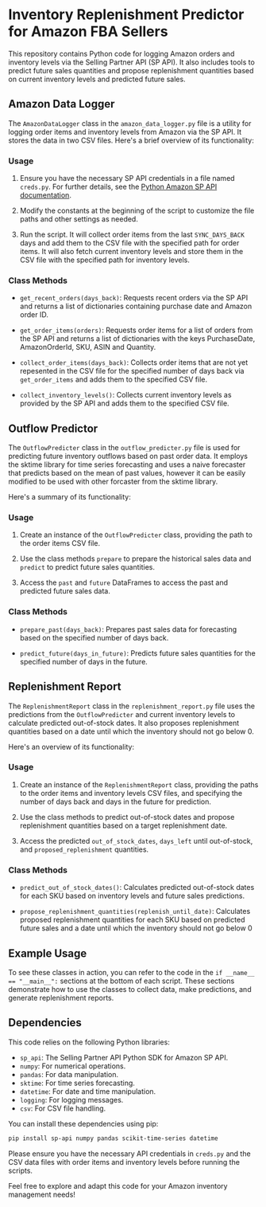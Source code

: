 # Inventory Replenishment Predictor for Amazon FBA Sellers

This repository contains Python code for logging Amazon orders and inventory levels via the Selling Partner API (SP API). It also includes tools to predict future sales quantities and propose replenishment quantities based on current inventory levels and predicted future sales.

## Amazon Data Logger

The `AmazonDataLogger` class in the `amazon_data_logger.py` file is a utility for logging order items and inventory levels from Amazon via the SP API. It stores the data in two CSV files. Here's a brief overview of its functionality:

### Usage

1. Ensure you have the necessary SP API credentials in a file named `creds.py`. For further details, see the [Python Amazon SP API documentation](https://sp-api-docs.saleweaver.com/from_code).

2. Modify the constants at the beginning of the script to customize the file paths and other settings as needed.

3. Run the script. It will collect order items from the last `SYNC_DAYS_BACK` days and add them to the CSV file with the specified path for order items. It will also fetch current inventory levels and store them in the CSV file with the specified path for inventory levels.

### Class Methods

- `get_recent_orders(days_back)`: Requests recent orders via the SP API and returns a list of dictionaries containing purchase date and Amazon order ID.

- `get_order_items(orders)`: Requests order items for a list of orders from the SP API and returns a list of dictionaries with the keys PurchaseDate, AmazonOrderId, SKU, ASIN and Quantity.

- `collect_order_items(days_back)`: Collects order items that are not yet repesented in the CSV file for the specified number of days back via `get_order_items` and adds them to the specified CSV file.

- `collect_inventory_levels()`: Collects current inventory levels as provided by the SP API and adds them to the specified CSV file.

## Outflow Predictor

The `OutflowPredicter` class in the `outflow_predicter.py` file is used for predicting future inventory outflows based on past order data. It employs the sktime library for time series forecasting and uses a naive forecaster that predicts based on the mean of past values, however it can be easily modified to be used with other forcaster from the sktime library.

Here's a summary of its functionality:

### Usage

1. Create an instance of the `OutflowPredicter` class, providing the path to the order items CSV file.

2. Use the class methods `prepare` to prepare the historical sales data and `predict` to predict future sales quantities.

3. Access the `past` and `future` DataFrames to access the past and predicted future sales data.

### Class Methods

- `prepare_past(days_back)`: Prepares past sales data for forecasting based on the specified number of days back.

- `predict_future(days_in_future)`: Predicts future sales quantities for the specified number of days in the future.

## Replenishment Report

The `ReplenishmentReport` class in the `replenishment_report.py` file uses the predictions from the `OutflowPredicter` and current inventory levels to calculate predicted out-of-stock dates. It also proposes replenishment quantities based on a date until which the inventory should not go below 0.

Here's an overview of its functionality:

### Usage

1. Create an instance of the `ReplenishmentReport` class, providing the paths to the order items and inventory levels CSV files, and specifying the number of days back and days in the future for prediction.

2. Use the class methods to predict out-of-stock dates and propose replenishment quantities based on a target replenishment date.

3. Access the predicted `out_of_stock_dates`, `days_left` until out-of-stock, and `proposed_replenishment` quantities.

### Class Methods

- `predict_out_of_stock_dates()`: Calculates predicted out-of-stock dates for each SKU based on inventory levels and future sales predictions.

- `propose_replenishment_quantities(replenish_until_date)`: Calculates proposed replenishment quantities for each SKU based on predicted future sales and a date until which the inventory should not go below 0

## Example Usage

To see these classes in action, you can refer to the code in the `if __name__ == "__main__":` sections at the bottom of each script. These sections demonstrate how to use the classes to collect data, make predictions, and generate replenishment reports.

## Dependencies

This code relies on the following Python libraries:

- `sp_api`: The Selling Partner API Python SDK for Amazon SP API.
- `numpy`: For numerical operations.
- `pandas`: For data manipulation.
- `sktime`: For time series forecasting.
- `datetime`: For date and time manipulation.
- `logging`: For logging messages.
- `csv`: For CSV file handling.

You can install these dependencies using pip:

```bash
pip install sp-api numpy pandas scikit-time-series datetime
```


Please ensure you have the necessary API credentials in `creds.py` and the CSV data files with order items and inventory levels before running the scripts.

Feel free to explore and adapt this code for your Amazon inventory management needs!